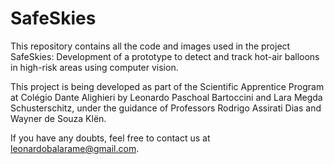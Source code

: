 # SafeSkies

This repository contains all the code and images used in the project SafeSkies: Development of a prototype to detect and track hot-air balloons in high-risk areas using computer vision.

This project is being developed as part of the Scientific Apprentice Program at Colégio Dante Alighieri by Leonardo Paschoal Bartoccini and Lara Megda Schusterschitz, under the guidance of Professors Rodrigo Assirati Dias and Wayner de Souza Klën.

If you have any doubts, feel free to contact us at <leonardobalarame@gmail.com>.
